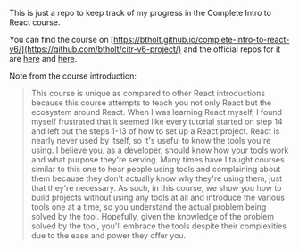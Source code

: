 This is just a repo to keep track of my progress in the Complete Intro to React course.

You can find the course on [https://btholt.github.io/complete-intro-to-react-v6/](https://github.com/btholt/citr-v6-project/) and the official repos for it are [here](https://github.com/btholt/complete-intro-to-react-v6) and [here](https://github.com/btholt/citr-v6-project/).

Note from the course introduction:

> This course is unique as compared to other React introductions because this course attempts to teach you not only React but the ecosystem around React. When I was learning React myself, I found myself frustrated that it seemed like every tutorial started on step 14 and left out the steps 1-13 of how to set up a React project. React is nearly never used by itself, so it's useful to know the tools you're using. I believe you, as a developer, should know how your tools work and what purpose they're serving. Many times have I taught courses similar to this one to hear people using tools and complaining about them because they don't actually know why they're using them, just that they're necessary. As such, in this course, we show you how to build projects without using any tools at all and introduce the various tools one at a time, so you understand the actual problem being solved by the tool. Hopefully, given the knowledge of the problem solved by the tool, you'll embrace the tools despite their complexities due to the ease and power they offer you.
